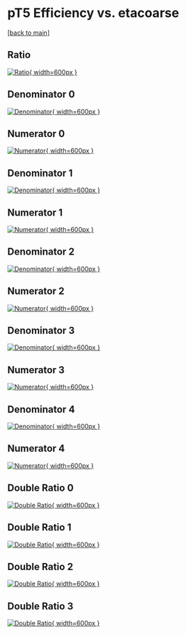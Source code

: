 # pT5 Efficiency vs. etacoarse

[[back to main](./)]



## Ratio

[![Ratio](../mtv/var/pT5_vtr_11_-1_eff_etacoarse.png){ width=600px }](../mtv/var/pT5_vtr_11_-1_eff_etacoarse.pdf)

## Denominator 0

[![Denominator](../mtv/den/pT5_vtr_11_-1_eff_etacoarse_den0.png){ width=600px }](../mtv/den/pT5_vtr_11_-1_eff_etacoarse_den0.pdf)

## Numerator 0

[![Numerator](../mtv/num/pT5_vtr_11_-1_eff_etacoarse_num0.png){ width=600px }](../mtv/num/pT5_vtr_11_-1_eff_etacoarse_num0.pdf)

## Denominator 1

[![Denominator](../mtv/den/pT5_vtr_11_-1_eff_etacoarse_den1.png){ width=600px }](../mtv/den/pT5_vtr_11_-1_eff_etacoarse_den1.pdf)

## Numerator 1

[![Numerator](../mtv/num/pT5_vtr_11_-1_eff_etacoarse_num1.png){ width=600px }](../mtv/num/pT5_vtr_11_-1_eff_etacoarse_num1.pdf)

## Denominator 2

[![Denominator](../mtv/den/pT5_vtr_11_-1_eff_etacoarse_den2.png){ width=600px }](../mtv/den/pT5_vtr_11_-1_eff_etacoarse_den2.pdf)

## Numerator 2

[![Numerator](../mtv/num/pT5_vtr_11_-1_eff_etacoarse_num2.png){ width=600px }](../mtv/num/pT5_vtr_11_-1_eff_etacoarse_num2.pdf)

## Denominator 3

[![Denominator](../mtv/den/pT5_vtr_11_-1_eff_etacoarse_den3.png){ width=600px }](../mtv/den/pT5_vtr_11_-1_eff_etacoarse_den3.pdf)

## Numerator 3

[![Numerator](../mtv/num/pT5_vtr_11_-1_eff_etacoarse_num3.png){ width=600px }](../mtv/num/pT5_vtr_11_-1_eff_etacoarse_num3.pdf)

## Denominator 4

[![Denominator](../mtv/den/pT5_vtr_11_-1_eff_etacoarse_den4.png){ width=600px }](../mtv/den/pT5_vtr_11_-1_eff_etacoarse_den4.pdf)

## Numerator 4

[![Numerator](../mtv/num/pT5_vtr_11_-1_eff_etacoarse_num4.png){ width=600px }](../mtv/num/pT5_vtr_11_-1_eff_etacoarse_num4.pdf)

## Double Ratio 0

[![Double Ratio](../mtv/ratio/pT5_vtr_11_-1_eff_etacoarse_ratio0.png){ width=600px }](../mtv/ratio/pT5_vtr_11_-1_eff_etacoarse_ratio0.pdf)

## Double Ratio 1

[![Double Ratio](../mtv/ratio/pT5_vtr_11_-1_eff_etacoarse_ratio1.png){ width=600px }](../mtv/ratio/pT5_vtr_11_-1_eff_etacoarse_ratio1.pdf)

## Double Ratio 2

[![Double Ratio](../mtv/ratio/pT5_vtr_11_-1_eff_etacoarse_ratio2.png){ width=600px }](../mtv/ratio/pT5_vtr_11_-1_eff_etacoarse_ratio2.pdf)

## Double Ratio 3

[![Double Ratio](../mtv/ratio/pT5_vtr_11_-1_eff_etacoarse_ratio3.png){ width=600px }](../mtv/ratio/pT5_vtr_11_-1_eff_etacoarse_ratio3.pdf)

